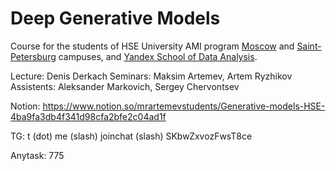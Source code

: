 # Deep Generative Models

Course for the students of HSE University AMI program [Moscow](https://www.hse.ru/en/ba/ami/) and [Saint-Petersburg](https://spb.hse.ru/en/ba/appmath/) campuses, and [Yandex School of Data Analysis](https://yandexdataschool.com/). 

Lecture: Denis Derkach
Seminars: Maksim Artemev, Artem Ryzhikov
Assistents: Aleksander Markovich, Sergey Chervontsev

Notion: https://www.notion.so/mrartemevstudents/Generative-models-HSE-4ba9fa3db4f341d98cfa2bfe2c04ad1f

TG: t (dot) me (slash) joinchat (slash) SKbwZxvozFwsT8ce

Anytask: 775

